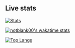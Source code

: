 ## Live stats

[![Stats](https://github-readme-stats.vercel.app/api?username=notblank00&theme=github_dark&hide_border=true)](https://github.com/anuraghazra/github-readme-stats)

[![notblank00's wakatime stats](https://github-readme-stats.vercel.app/api/wakatime?username=notblank00&theme=github_dark&hide_border=true)](https://github.com/anuraghazra/github-readme-stats)

[![Top Langs](https://github-readme-stats.vercel.app/api/top-langs/?username=notblank00&langs_count=10&theme=github_dark&hide_border=true&layout=compact)](https://github.com/anuraghazra/github-readme-stats)

<!--
**notblank00/notblank00** is a ✨ _special_ ✨ repository because its `README.md` (this file) appears on your GitHub profile.

Here are some ideas to get you started:

- 🔭 I’m currently working on ...
- 🌱 I’m currently learning ...
- 👯 I’m looking to collaborate on ...
- 🤔 I’m looking for help with ...
- 💬 Ask me about ...
- 📫 How to reach me: ...
- 😄 Pronouns: ...
- ⚡ Fun fact: ...
-->
